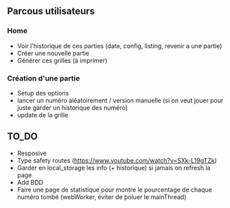 ## Parcous utilisateurs

### Home
- Voir l'historique de ces parties (date, config, listing, revenir a une partie)
- Créer une nouvelle partie
- Générer ces grilles (à imprimer)

### Création d'une partie
- Setup des options
- lancer un numéro aléatoirement / version manuelle (si on veut jouer pour juste garder un historique des numéro)
- update de la grille

## TO_DO
- Resposive
- Type safety routes (https://www.youtube.com/watch?v=SXk-L19gTZk)
- Garder en local_storage les info (+ historique) si jamais on refresh la page
- Add BDD
- Faire une page de statistique pour montre le pourcentage de chaque numéro tombé (webWorker, éviter de poluer le mainThread)
